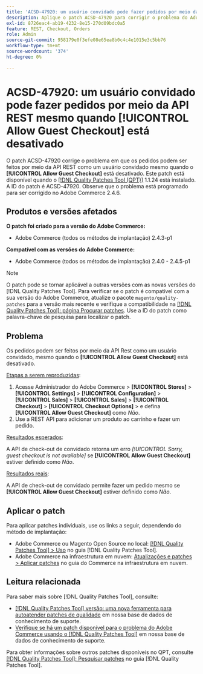```yaml
---
title: 'ACSD-47920: um usuário convidado pode fazer pedidos por meio da API REST mesmo quando [!UICONTROL Allow Guest Checkout] está desativado'
description: Aplique o patch ACSD-47920 para corrigir o problema do Adobe Commerce em que os pedidos podem ser feitos por meio da API REST como um usuário convidado mesmo quando o [!UICONTROL Allow Guest Checkout] está desativado.
exl-id: 8726eac4-ab19-4232-8e15-270d09bdc0a5
feature: REST, Checkout, Orders
role: Admin
source-git-commit: 958179e0f3efe08e65ea8b0c4c4e1015e3c5bb76
workflow-type: tm+mt
source-wordcount: '374'
ht-degree: 0%

---
```


# ACSD-47920: um usuário convidado pode fazer pedidos por meio da API REST mesmo quando **[!UICONTROL Allow Guest Checkout]** está desativado

O patch ACSD-47920 corrige o problema em que os pedidos podem ser feitos por meio da API REST como um usuário convidado mesmo quando o **[!UICONTROL Allow Guest Checkout]** está desativado. Este patch está disponível quando o [[!DNL Quality Patches Tool (QPT)]](/help/announcements/adobe-commerce-announcements/magento-quality-patches-released-new-tool-to-self-serve-quality-patches.md) 1.1.24 está instalado. A ID do patch é ACSD-47920. Observe que o problema está programado para ser corrigido no Adobe Commerce 2.4.6.

## Produtos e versões afetados

**O patch foi criado para a versão do Adobe Commerce:**

* Adobe Commerce (todos os métodos de implantação) 2.4.3-p1

**Compatível com as versões do Adobe Commerce:**

* Adobe Commerce (todos os métodos de implantação) 2.4.0 - 2.4.5-p1

>[!NOTE]
>
>O patch pode se tornar aplicável a outras versões com as novas versões do [!DNL Quality Patches Tool]. Para verificar se o patch é compatível com a sua versão do Adobe Commerce, atualize o pacote `magento/quality-patches` para a versão mais recente e verifique a compatibilidade na [[!DNL Quality Patches Tool]: página Procurar patches](https://experienceleague.adobe.com/tools/commerce-quality-patches/index.html). Use a ID do patch como palavra-chave de pesquisa para localizar o patch.

## Problema

Os pedidos podem ser feitos por meio da API Rest como um usuário convidado, mesmo quando o **[!UICONTROL Allow Guest Checkout]** está desativado.

<u>Etapas a serem reproduzidas</u>:

1. Acesse Administrador do Adobe Commerce > **[!UICONTROL Stores]** > **[!UICONTROL Settings]** > **[!UICONTROL Configuration]** > **[!UICONTROL Sales]** > **[!UICONTROL Sales]** > **[!UICONTROL Checkout]** > **[!UICONTROL Checkout Options]** > e defina **[!UICONTROL Allow Guest Checkout]** como _Não_.
1. Use a REST API para adicionar um produto ao carrinho e fazer um pedido.

<u>Resultados esperados</u>:

A API de check-out de convidado retorna um erro *[!UICONTROL Sorry, guest checkout is not available]* se **[!UICONTROL Allow Guest Checkout]** estiver definido como _Não_.

<u>Resultados reais</u>:

A API de check-out de convidado permite fazer um pedido mesmo se **[!UICONTROL Allow Guest Checkout]** estiver definido como _Não_.

## Aplicar o patch

Para aplicar patches individuais, use os links a seguir, dependendo do método de implantação:

* Adobe Commerce ou Magento Open Source no local: [[!DNL Quality Patches Tool] > Uso](https://experienceleague.adobe.com/docs/commerce-operations/tools/quality-patches-tool/usage.html) no guia [!DNL Quality Patches Tool].
* Adobe Commerce na infraestrutura em nuvem: [Atualizações e patches > Aplicar patches](https://experienceleague.adobe.com/docs/commerce-cloud-service/user-guide/develop/upgrade/apply-patches.html) no guia do Commerce na infraestrutura em nuvem.

## Leitura relacionada

Para saber mais sobre [!DNL Quality Patches Tool], consulte:

* [[!DNL Quality Patches Tool] versão: uma nova ferramenta para autoatender patches de qualidade](/help/announcements/adobe-commerce-announcements/magento-quality-patches-released-new-tool-to-self-serve-quality-patches.md) em nossa base de dados de conhecimento de suporte.
* [Verifique se há um patch disponível para o problema do Adobe Commerce usando o [!DNL Quality Patches Tool]](/help/support-tools/patches-available-in-qpt-tool/check-patch-for-magento-issue-with-magento-quality-patches.md) em nossa base de dados de conhecimento de suporte.

Para obter informações sobre outros patches disponíveis no QPT, consulte [[!DNL Quality Patches Tool]: Pesquisar patches](https://experienceleague.adobe.com/tools/commerce-quality-patches/index.html) no guia [!DNL Quality Patches Tool].
